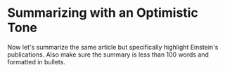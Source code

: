 # Summarizing with an Optimistic Tone

Now let's summarize the same article but specifically highlight Einstein's publications. Also make sure the summary is less than 100 words and formatted in bullets.
